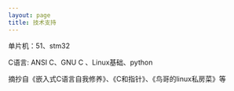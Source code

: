 ```yaml
---
layout: page
title: 技术支持 
---
```


单片机：51、stm32

C语言: ANSI C、GNU C 、Linux基础、python

摘抄自《嵌入式C语言自我修养》、《C和指针》、《鸟哥的linux私房菜》等
